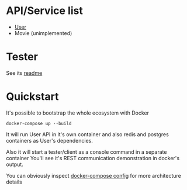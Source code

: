 # API/Service list

* [User](api-user/readme.md)
* Movie (unimplemented)


# Tester

See its [readme](client/readme.md)


# Quickstart

It's possible to bootstrap the whole ecosystem with Docker

```
docker-compose up --build
```

It will run User API in it's own container and also redis and postgres containers as User's dependencies.

Also it will start a tester/client as a console command in a separate container
You'll see it's REST communication demonstration in docker's output.

You can obviously inspect [docker-compose config](docker-compose.yml) for more architecture details